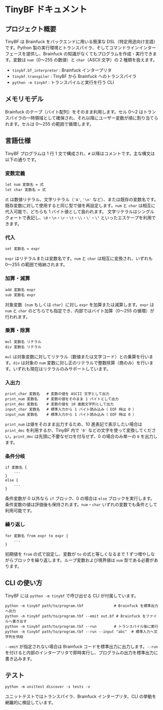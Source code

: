 # TinyBF ドキュメント

## プロジェクト概要
TinyBF は Brainfuck をバックエンドに用いる簡潔な DSL（特定用途向け言語）です。Python 製の実行環境とトランスパイラ、そしてコマンドラインインターフェースを提供し、Brainfuck の知識がなくてもプログラムを作成・実行できます。変数は `num`（0〜255 の数値）と `char`（ASCII 文字）の 2 種類を扱えます。

- `tinybf.bf_interpreter` : Brainfuck インタープリタ
- `tinybf.transpiler` : TinyBF から Brainfuck へのトランスパイラ
- `python -m tinybf` : トランスパイルと実行を行う CLI

## メモリモデル
Brainfuck のテープ（バイト配列）をそのまま利用します。セル 0〜2 はトランスパイラの一時領域として確保され、それ以降にユーザー変数が順に割り当てられます。セルは 0〜255 の範囲で循環します。

## 言語仕様
TinyBF プログラムは 1 行 1 文で構成され、`#` 以降はコメントです。主な構文は以下の通りです。

### 変数定義
```
let num 変数名 = 式
let char 変数名 = 式
```
`式` は数値リテラル、文字リテラル（`'A'`, `'\n'` など）、または既存の変数名です。既存変数に対して使用すると同じ型で値を再設定します。`num` と `char` は相互に代入可能で、どちらも 1 バイト値として扱われます。
文字リテラルはシングルクォートで表記し、`\0`・`\n`・`\r`・`\t`・`\\`・`\'`・`\"` といったエスケープを利用できます。

### 代入
```
set 変数名 = expr
```
`expr` はリテラルまたは変数名です。`num` と `char` は相互に変換され、いずれも 0〜255 の範囲で格納されます。

### 加算・減算
```
add 変数名 expr
sub 変数名 expr
```
対象変数（`num` もしくは `char`）に対し `expr` を加算または減算します。`expr` は `num` と `char` のどちらでも指定でき、内部ではバイト加算（0〜255 の循環）が行われます。

### 乗算・除算
```
mul 変数名 リテラル
div 変数名 リテラル
```
`mul` は対象変数に対してリテラル（数値または文字コード）との乗算を行います。`div` は対象の `num` 変数に対し正のリテラルで整数除算（商のみ）を行います。いずれも現在はリテラルのみサポートしています。

### 入出力
```
print_char 変数名   # 変数の値を ASCII 文字として出力
print_num 変数名    # 変数の値をそのまま 1 バイトとして出力
print_dec 変数名    # 変数の値を 10 進数文字列として出力
input_char 変数名   # 標準入力から 1 バイト読み込み（ EOF 時は 0 ）
input_num 変数名    # 標準入力から 1 バイト読み込み（ EOF 時は 0 ）
```
`print_num` は値をそのまま出力するため、10 進表記で表示したい場合は `print_dec` を利用するか、TinyBF 内で `'0'` などの文字を使って変換してください。`print_dec` は先頭に不要なゼロを付与せず、0 の場合のみ単一の `0` を出力します。

### 条件分岐
```
if 変数名 {
    ...
}
else {
    ...
}
```
条件変数が 0 以外なら `if` ブロック、0 の場合は `else` ブロックを実行します。条件変数の値は評価後も保持されます。`num`・`char` いずれの変数でも条件として利用可能です。

### 繰り返し
```
for 変数名 from expr to expr {
    ...
}
```
初期値を `from` の式で設定し、変数が `to` の式と等しくなるまで 1 ずつ増やしながらブロックを繰り返します。ループ変数および境界値は `num` 型である必要があります。

## CLI の使い方
TinyBF には `python -m tinybf` で呼び出せる CLI が付属しています。

```
python -m tinybf path/to/program.tbf              # Brainfuck を標準出力へ出力
python -m tinybf path/to/program.tbf --emit out.bf # Brainfuck をファイルへ書き出す
python -m tinybf path/to/program.tbf --run        # トランスパイル後に実行
python -m tinybf path/to/program.tbf --run --input "abc"  # 標準入力へ文字列を供給
```

`--emit` が指定されない場合は Brainfuck コードを標準出力に出力します。`--run` を付けると内部のインタープリタで即時実行し、プログラムの出力を標準出力に書き込みます。

## テスト
```
python -m unittest discover -s tests -v
```
ユニットテストではトランスパイラ、Brainfuck インタープリタ、CLI の挙動を網羅的に検証しています。
